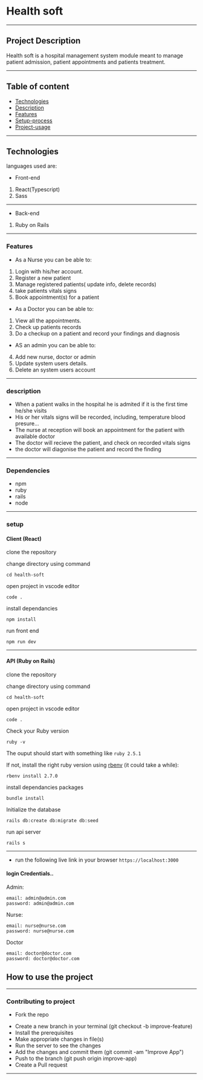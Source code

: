 # Health soft

---

## Project Description

Health soft is a hospital management system module meant to manage patient admission, patient appointments and patients treatment.

---

## Table of content

- [Technologies](#description)
- [Description](#description)
- [Features](#features)
- [Setup-process](#setup_process)
- [Project-usage](#project-usage)

---

## Technologies

languages used are:

- Front-end

1. React(Typescript)
2. Sass

---

- Back-end

1. Ruby on Rails

---

### Features

- As a Nurse you can be able to:

1. Login with his/her account.
2. Register a new patient
3. Manage registered patients( update info, delete records)
4. take patients vitals signs
5. Book appointment(s) for a patient

- As a Doctor you can be able to:

1. View all the appointments.
2. Check up patients records
3. Do a checkup on a patient and record your findings and diagnosis

- AS an admin you can be able to:

4. Add new nurse, doctor or admin
5. Update system users details.
6. Delete an system users account

---

### description

- When a patient walks in the hospital he is admited if it is the first time he/she visits
- His or her vitals signs will be recorded, including, temperature blood presure...
- The nurse at reception will book an appointment for the patient with available doctor
- The doctor will recieve the patient, and check on recorded vitals signs
- the doctor will diagonise the patient and record the finding

---


### Dependencies

- npm
- ruby
- rails
- node

---

### setup

#### Client (React)

clone the repository

change directory using command

```shell
cd health-soft
```

open project in vscode editor

```shell
code .
```

install dependancies

```shell
npm install
```

run front end

```shell
npm run dev
```

---

#### API (Ruby on Rails)

clone the repository

change directory using command

```shell
cd health-soft
```

open project in vscode editor

```shell
code .
```

Check your Ruby version

```shell
ruby -v
```

The ouput should start with something like `ruby 2.5.1`

If not, install the right ruby version using [rbenv](https://github.com/rbenv/rbenv) (it could take a while):

```shell
rbenv install 2.7.0
```

install dependancies packages

```shell
bundle install
```

Initialize the database

```shell
rails db:create db:migrate db:seed
```

run api server

```shell
rails s
```

---

- run the following live link in your browser
  `https://localhost:3000`

#### login Credentials..

Admin:

```shell
email: admin@admin.com
password: admin@admin.com
```

Nurse:

```shell
email: nurse@nurse.com
password: nurse@nurse.com
```

Doctor

```shell
email: doctor@doctor.com
password: doctor@doctor.com
```

## How to use the project

---

### Contributing to project

- Fork the repo

* Create a new branch in your terminal (git checkout -b improve-feature)
* Install the prerequisites
* Make appropriate changes in file(s)
* Run the server to see the changes
* Add the changes and commit them (git commit -am "Improve App")
* Push to the branch (git push origin improve-app)
* Create a Pull request

---
